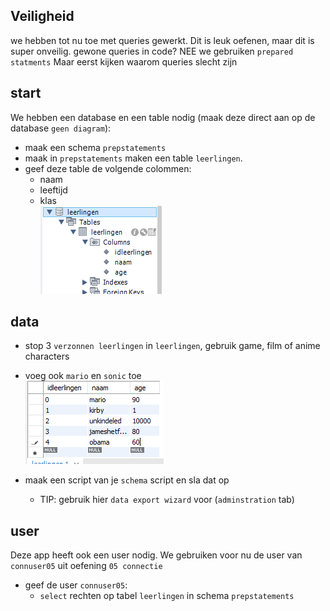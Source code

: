 ## Veiligheid

we hebben tot nu toe met queries gewerkt.
Dit is leuk oefenen, maar dit is super onveilig.
gewone queries in code? NEE
we gebruiken `prepared statments`
Maar eerst kijken waarom queries slecht zijn


## start

We hebben een database en een table nodig (maak deze direct aan op de database `geen diagram`):
- maak een schema `prepstatements`
- maak in `prepstatements` maken een table `leerlingen`.
- geef deze table de volgende colommen:
    * naam
    * leeftijd
    * klas
    <br>![](img/leerlingen.PNG)
    
## data
- stop 3 `verzonnen leerlingen` in `leerlingen`, gebruik game, film of anime characters
- voeg ook `mario` en `sonic` toe
    <br>![](img/leerlingendata.PNG)

- maak een script van je `schema` script en sla dat op
    - TIP: gebruik hier `data export wizard` voor (`adminstration` tab)
    
## user

Deze app heeft ook een user nodig.
We gebruiken voor nu de user van `connuser05` uit oefening `05 connectie`
- geef de user `connuser05`:
    - `select` rechten op tabel `leerlingen` in schema `prepstatements`